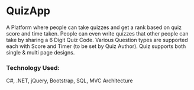 # QuizApp
A Platform where people can take quizzes and get a rank based on quiz score and time taken. People can even write quizzes that other people can take by sharing a 6 Digit Quiz Code. Various Question types are supported each with Score and Timer (to be set by Quiz Author). Quiz supports both single &amp; multi page designs.

### Technology Used: 
C#, .NET, jQuery, Bootstrap, SQL, MVC Architecture
